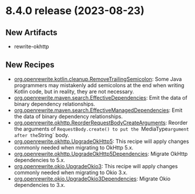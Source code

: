 # 8.4.0 release (2023-08-23)

## New Artifacts
* rewrite-okhttp

## New Recipes

* [org.openrewrite.kotlin.cleanup.RemoveTrailingSemicolon](../../../recipes/kotlin/cleanup/removetrailingsemicolon): Some Java programmers may mistakenly add semicolons at the end when writing Kotlin code, but in reality, they are not necessary. 
* [org.openrewrite.maven.search.EffectiveDependencies](../../../recipes/maven/search/effectivedependencies): Emit the data of binary dependency relationships. 
* [org.openrewrite.maven.search.EffectiveManagedDependencies](../../../recipes/maven/search/effectivemanageddependencies): Emit the data of binary dependency relationships. 
* [org.openrewrite.okhttp.ReorderRequestBodyCreateArguments](../../../recipes/okhttp/reorderrequestbodycreatearguments): Reorder the arguments of `RequestBody.create() to put the `MediaType` argument after the `String` body. 
* [org.openrewrite.okhttp.UpgradeOkHttp5](../../../recipes/okhttp/upgradeokhttp5): This recipe will apply changes commonly needed when migrating to OkHttp 5.x. 
* [org.openrewrite.okhttp.UpgradeOkHttp5Dependencies](../../../recipes/okhttp/upgradeokhttp5dependencies): Migrate OkHttp dependencies to 5.x. 
* [org.openrewrite.okio.UpgradeOkio3](../../../recipes/okio/upgradeokio3): This recipe will apply changes commonly needed when migrating to Okio 3.x. 
* [org.openrewrite.okio.UpgradeOkio3Dependencies](../../../recipes/okio/upgradeokio3dependencies): Migrate Okio dependencies to 3.x. 

